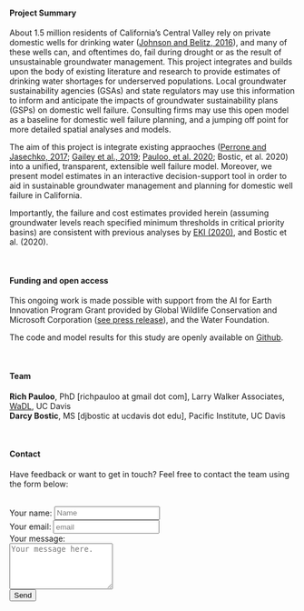<link rel="stylesheet" href="https://use.fontawesome.com/releases/v5.14.0/css/all.css" integrity="sha384-gfdkjb5BdAXd+lj+gudLWI+BXq4IuLW5IT+brZEZsLFm++aCMlF1V92rMkPaX4PP" crossorigin="anonymous">

<style>


input[type="text"] {
  padding: 0.2em;
}
input[type="email"]{
  padding: 0.2em;
}
input[type="message"]{
  padding: 0.2em;
}
</style>


#### <i class="fas fa-angle-double-right fa-lg"></i> **Project Summary**  

About 1.5 million residents of California’s Central Valley rely on private domestic wells for drinking water ([Johnson and Belitz, 2016](https://www.sciencedirect.com/science/article/pii/S0048969717317217)), and many of these wells can, and oftentimes do, fail during drought or as the result of unsustainable groundwater management. This project integrates and builds upon the body of existing literature and research to provide estimates of drinking water shortages for underserved populations. Local groundwater sustainability agencies (GSAs) and state regulators may use this information to inform and anticipate the impacts of groundwater sustainability plans (GSPs) on domestic well failure. Consulting firms may use this open model as a baseline for domestic well failure planning, and a jumping off point for more detailed spatial analyses and models.  

The aim of this project is integrate existing appraoches ([Perrone and Jasechko, 2017](https://iopscience.iop.org/article/10.1088/1748-9326/aa8ac0/meta); [Gailey et al., 2019](https://link.springer.com/article/10.1007/s10040-019-01929-w); [Pauloo, et al. 2020](https://iopscience.iop.org/article/10.1088/1748-9326/ab6f10); Bostic, et al. 2020) into a unified, transparent, extensible well failure model. Moreover, we present model estimates in an interactive decision-support tool in order to aid in sustainable groundwater management and planning for domestic well failure in California.  

Importantly, the failure and cost estimates provided herein (assuming groundwater levels reach specified minimum thresholds in critical priority basins) are consistent with previous analyses by [EKI (2020)](https://waterfdn.org/wp-content/uploads/2020/06/Groundwater-Management-and-Safe-Drinking-Water-in-the-San-Joaquin-Valley-Brief-6-2020.pdf), and Bostic et al. (2020).  


<br>

#### <i class="fas fa-angle-double-right fa-lg"></i> **Funding and open access**  

This ongoing work is made possible with support from the AI for Earth Innovation Program Grant provided by Global Wildlife Conservation and Microsoft Corporation ([see press release](https://www.globalwildlife.org/press/winners-of-ai-for-earth-innovation-grants-poised-to-address-urgent-environmental-challenges-with-creative-use-of-technology/)), and the Water Foundation.  

The code and model results for this study are openly available on [<i class="fab fa-github fa-lg" style="color:#be4bdc"></i> Github](https://github.com/richpauloo/aife).  

<br>

#### <i class="fas fa-angle-double-right fa-lg"></i> **Team**

**Rich Pauloo**, PhD [richpauloo at gmail dot com], Larry Walker Associates, [WaDL](https://www.waterdatalab.com/), UC Davis  
**Darcy Bostic**, MS [djbostic at ucdavis dot edu], Pacific Institute, UC Davis  

<br>

#### <i class="fas fa-angle-double-right fa-lg"></i> **Contact** 

Have feedback or want to get in touch? Feel free to contact the team using the form below:  

<br>  

<form action="https://formspree.io/mpzyozye" method="POST">
  <label for="name">Your name: </label>
  <input type="text" name="name" required="required" placeholder="Name"><br>
  <label for="email">Your email: </label>
  <input type="email" name="_replyto" required="required" placeholder="email"><br>
  <label for="message">Your message:</label><br>
  <textarea rows="5" name="message" id="message" required="required" class="form-control" placeholder="Your message here."></textarea>
  <input type="hidden" name="_next" value="/html/thanks.html" />

  <br>

  <input type="submit" value="Send" name="submit" class="btn-default">

  <!-- Hidden Fields -->
  <input type="text" name="_gotcha" style="display:none" />
  <input type="hidden" name="_next" value="http://www.ewu.edu"
</form>
